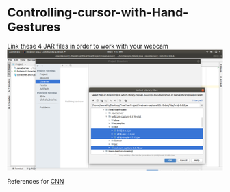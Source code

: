 # Controlling-cursor-with-Hand-Gestures

Link these 4 JAR files in order to work with your webcam
![Demo](https://github.com/UnixLoverSaurabh/Hand-Gesture-Detection/blob/master/sample/jar_file_setUp.png)

References for <a href="https://www.pyimagesearch.com/2018/12/31/keras-conv2d-and-convolutional-layers">CNN</a>


